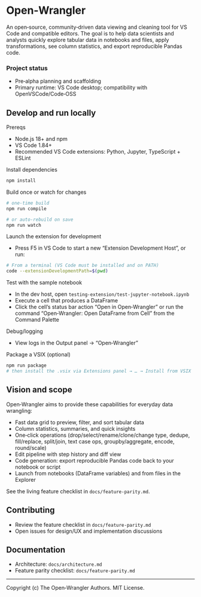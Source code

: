 # Open‑Wrangler

An open‑source, community‑driven data viewing and cleaning tool for VS Code and compatible editors. The goal is to help data scientists and analysts quickly explore tabular data in notebooks and files, apply transformations, see column statistics, and export reproducible Pandas code.

### Project status
- Pre‑alpha planning and scaffolding
- Primary runtime: VS Code desktop; compatibility with OpenVSCode/Code‑OSS

## Develop and run locally

Prereqs
- Node.js 18+ and npm
- VS Code 1.84+
- Recommended VS Code extensions: Python, Jupyter, TypeScript + ESLint

Install dependencies
```bash
npm install
```

Build once or watch for changes
```bash
# one-time build
npm run compile

# or auto-rebuild on save
npm run watch
```

Launch the extension for development
- Press F5 in VS Code to start a new “Extension Development Host”, or run:
```bash
# From a terminal (VS Code must be installed and on PATH)
code --extensionDevelopmentPath=$(pwd)
```

Test with the sample notebook
- In the dev host, open `testing-extension/test-jupyter-notebook.ipynb`
- Execute a cell that produces a DataFrame
- Click the cell’s status bar action “Open in Open‑Wrangler” or run the command
  “Open‑Wrangler: Open DataFrame from Cell” from the Command Palette

Debug/logging
- View logs in the Output panel → “Open‑Wrangler”

Package a VSIX (optional)
```bash
npm run package
# then install the .vsix via Extensions panel → … → Install from VSIX
```

## Vision and scope
Open‑Wrangler aims to provide these capabilities for everyday data wrangling:
- Fast data grid to preview, filter, and sort tabular data
- Column statistics, summaries, and quick insights
- One‑click operations (drop/select/rename/clone/change type, dedupe, fill/replace, split/join, text case ops, groupby/aggregate, encode, round/scale)
- Edit pipeline with step history and diff view
- Code generation: export reproducible Pandas code back to your notebook or script
- Launch from notebooks (DataFrame variables) and from files in the Explorer

See the living feature checklist in `docs/feature-parity.md`.

## Contributing
- Review the feature checklist in `docs/feature-parity.md`
- Open issues for design/UX and implementation discussions

## Documentation
- Architecture: `docs/architecture.md`
- Feature parity checklist: `docs/feature-parity.md`

---
Copyright (c) The Open‑Wrangler Authors. MIT License.